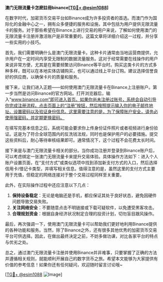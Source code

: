 **澳门无限流量卡怎麽註冊binance[[TG💪+ @esim1088](https://t.me/s/esim1088)]**

在数字时代，加密货币交易平台如Binance成为许多投资者的首选。而澳门作为国际化的金融中心之一，拥有众多便捷的服务和设施，其中包括为用户提供无限流量卡的服务。对于那些希望在Binance上进行交易的用户来说，了解如何使用澳门的无限流量卡注册并激活账户是非常重要的。这篇文章将详细介绍这一过程，并分享一些实用的小技巧。

首先，我们需要明确什么是澳门无限流量卡。这种卡片通常由当地运营商提供，允许用户在一定时间内享受无限制的数据流量服务。这对于经常需要在线操作的用户来说非常方便，尤其是在需要频繁访问Binance等平台时。购买这类卡片的方式多种多样，既可以在本地实体店铺购买，也可以通过线上平台订购。建议选择信誉良好的供应商，以确保卡片的质量和服务。

接下来，让我们进入正题——如何使用澳门无限流量卡在Binance上注册账户。第一步当然是访问Binance的官方网站。打开浏览器后，输入“www.binance.com”即可进入首页。如果你尚未注册过账号，系统会自动引导你完成注册流程。点击页面上的“注册”按钮，然后按照提示输入你的电子邮件地址、设置密码以及验证身份信息。这里需要注意的是，为了保障账户安全，请务必使用强密码，并定期更换密码。

在填写完基本信息之后，系统可能会要求你上传身份证件照片或者视频进行身份验证。这是为了符合全球范围内的反洗钱法规，同时也是保护用户的必要措施。提交这些资料后，耐心等待审核结果即可。通常情况下，这个过程不会花费太长时间。

接下来是与澳门无限流量卡相关的部分。当你成功注册并登录到Binance账户后，可以考虑绑定一张澳门无限流量卡来提升交易体验。具体操作方法如下：进入个人账户设置页面，在“支付方式”或类似选项中找到添加新支付方式的入口，然后选择信用卡/借记卡类型，并填写相关信息。值得注意的是，虽然这里的支付方式主要用于充值，但稳定的网络连接对于整个交易过程同样至关重要。

此外，在实际操作过程中还应注意以下几点：
1. **保持设备稳定**：无论是电脑还是手机，都应保证其处于良好状态，避免因硬件问题导致交易失败。
2. **关注网络安全**：不要随意点击不明链接或下载可疑软件，以免遭受黑客攻击。
3. **合理规划资金**：根据自身经济状况制定合理的投资计划，切勿盲目跟风操作。

最后，再次强调一下，使用澳门无限流量卡可以帮助我们更好地利用Binance提供的各种功能和服务。当然，除了Binance之外，还有很多其他优秀的加密货币交易平台可供选择。因此，在做出最终决定之前，不妨多做功课，对比各家平台的特点与优劣之处。

总之，通过澳门无限流量卡注册并使用Binance并非难事，只要掌握了正确的方法并遵循相关规则，就能顺利开展自己的数字货币之旅。希望本文能够为大家提供有价值的参考信息！如果你还有任何疑问，欢迎随时留言讨论哦~

[[TG💪+ @esim1088](https://t.me/s/esim1088) ![Image](https://i.postimg.cc/4NQfJmqS/Snipaste-2025-05-13-00-14-12.png)]
